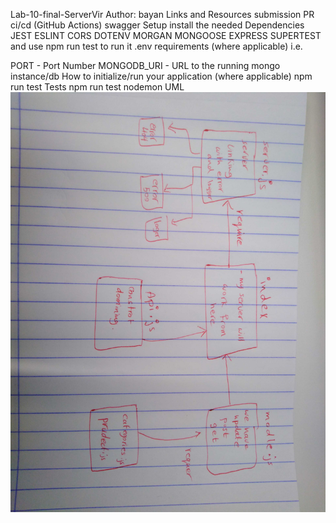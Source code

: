 Lab-10-final-ServerVir
Author: bayan
Links and Resources
submission PR
ci/cd (GitHub Actions)
swagger
Setup
install the needed Dependencies JEST ESLINT CORS DOTENV MORGAN MONGOOSE EXPRESS SUPERTEST and use npm run test to run it
.env requirements (where applicable)
i.e.

PORT - Port Number
MONGODB_URI - URL to the running mongo instance/db
How to initialize/run your application (where applicable)
npm run test
Tests
npm run test
nodemon
UML
![]( https://github.com/401-advanced-javascript-bayan/lab9/blob/API-Server/image/IMG_20200204_164024.jpg)

